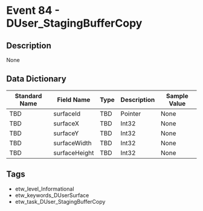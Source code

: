 # Event 84 - DUser_StagingBufferCopy

## Description
None

## Data Dictionary
|Standard Name|Field Name|Type|Description|Sample Value|
|---|---|---|---|---|
|TBD|surfaceId|TBD|Pointer|None|None|
|TBD|surfaceX|TBD|Int32|None|None|
|TBD|surfaceY|TBD|Int32|None|None|
|TBD|surfaceWidth|TBD|Int32|None|None|
|TBD|surfaceHeight|TBD|Int32|None|None|

## Tags
* etw_level_Informational
* etw_keywords_DUserSurface
* etw_task_DUser_StagingBufferCopy